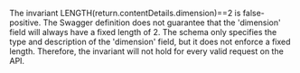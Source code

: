 The invariant LENGTH(return.contentDetails.dimension)==2 is false-positive. The Swagger definition does not guarantee that the 'dimension' field will always have a fixed length of 2. The schema only specifies the type and description of the 'dimension' field, but it does not enforce a fixed length. Therefore, the invariant will not hold for every valid request on the API.
